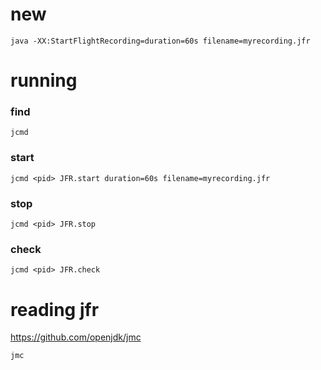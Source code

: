# new 
```
java -XX:StartFlightRecording=duration=60s filename=myrecording.jfr
```
# running 
### find <pid>
```
jcmd
```
### start
```
jcmd <pid> JFR.start duration=60s filename=myrecording.jfr
```
### stop
```
jcmd <pid> JFR.stop
```
### check
```
jcmd <pid> JFR.check
```
# reading jfr
https://github.com/openjdk/jmc
```
jmc
```

